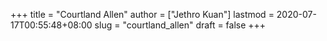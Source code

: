 +++
title = "Courtland Allen"
author = ["Jethro Kuan"]
lastmod = 2020-07-17T00:55:48+08:00
slug = "courtland_allen"
draft = false
+++
